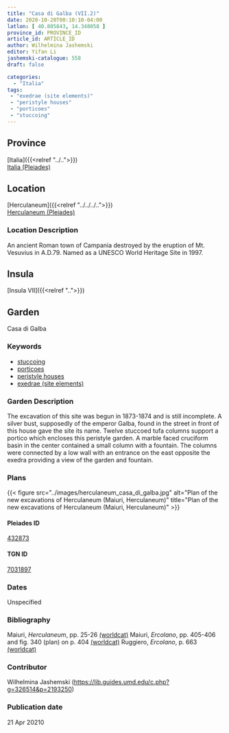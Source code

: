 ```yaml
---
title: "Casa di Galba (VII.2)"
date: 2020-10-20T00:10:10-04:00
latlon: [ 40.805843, 14.348058 ]
province_id: PROVINCE_ID
article_id: ARTICLE_ID
author: Wilhelmina Jashemski
editor: Yifan Li
jashemski-catalogue: 558
draft: false

categories:
  - "Italia"
tags:
 - "exedrae (site elements)"
 - "peristyle houses"
 - "porticoes"
 - "stuccoing"
---
```


## Province

[Italia]({{<relref "../..">}}) \
[Italia (Pleiades)](https://pleiades.stoa.org/places/1052)

 <!--### Province Description-->

<!-- DESCRIPTION -->

## Location

[Herculaneum]({{<relref "../../../..">}}) \
[Herculaneum (Pleiades)](https://pleiades.stoa.org/places/432873)

### Location Description
An ancient Roman town of Campania destroyed by the eruption of Mt. Vesuvius in A.D.79. Named as a UNESCO World Heritage Site in 1997.

## Insula
[Insula VII]({{<relref "..">}})


## Garden
Casa di Galba


### Keywords

- [stuccoing](http://vocab.getty.edu/page/aat/300053875)
- [porticoes](http://vocab.getty.edu/page/aat/300004145)
- [peristyle houses](http://vocab.getty.edu/page/aat/300005452)
- [exedrae (site elements)](http://vocab.getty.edu/page/aat/300081589)

### Garden Description
The excavation of this site was begun in 1873-1874 and is still incomplete. A silver bust, supposedly of the emperor Galba, found in the street in front of this house gave the site its name. Twelve stuccoed tufa columns support a portico which encloses this peristyle garden. A marble faced cruciform basin in the center contained a small column with a fountain. The columns were connected by a low wall with an entrance on the east opposite the exedra providing a view of the garden and fountain.


### Plans
{{< figure src="../images/herculaneum_casa_di_galba.jpg" alt="Plan of the new excavations of Herculaneum (Maiuri, Herculaneum)" title="Plan of the new excavations of Herculaneum (Maiuri, Herculaneum)" >}}

#### Pleiades ID
[432873](https://pleiades.stoa.org/places/432873)

#### TGN ID
[7031897](http://vocab.getty.edu/page/tgn/7031897)

### Dates
Unspecified

### Bibliography
Maiuri, *Herculaneum*, pp. 25-26 [(worldcat)](http://www.worldcat.org/oclc/1107784297)
Maiuri, *Ercolano*, pp. 405-406 and fig. 340 (plan) on p. 404 [(worldcat)](http://www.worldcat.org/oclc/490581395)
Ruggiero, *Ercolano*, p. 663 [(worldcat)](http://www.worldcat.org/oclc/469320995)

### Contributor
Wilhelmina Jashemski (https://lib.guides.umd.edu/c.php?g=326514&p=2193250)

### Publication date

21 Apr 20210